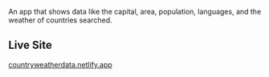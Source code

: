 An app that shows data like the capital, area, population, languages, and the weather of countries searched.

## Live Site
[countryweatherdata.netlify.app](https://countryweatherdata.netlify.app/)
